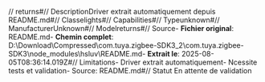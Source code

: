 // returns#// DescriptionDriver extrait automatiquement depuis README.md#// Classelights#// Capabilities#// Typeunknown#// ManufacturerUnknown#// Modelreturns#// Source- **Fichier original**: README.md- **Chemin complet**: D:\Download\Compressed\com.tuya.zigbee-SDK3_2\com.tuya.zigbee-SDK3\node_modules\hsluv\README.md- **Extrait le**: 2025-08-05T08:36:14.019Z#// Limitations- Driver extrait automatiquement- Ncessite tests et validation- Source: README.md#// Statut En attente de validation